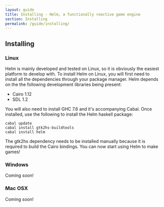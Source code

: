 ```yaml
---
layout: guide
title: Installing - Helm, a functionally reactive game engine
section: Installing
permalink: /guide/installing/
---
```


## Installing

### Linux

Helm is mainly developed and tested on Linux, so it is obviously the easiest
platform to develop with. To install Helm on Linux, you will first need to
install all the dependencies through your package manager. Helm depends
on the the following development libraries being present:

* Cairo 1.12
* SDL 1.2

You will also need to install GHC 7.6 and it's accompanying Cabal. Once installed, use
the following to install the Helm haskell package:

```
cabal update
cabal install gtk2hs-buildtools
cabal install helm
```

The gtk2hs dependency needs to be installed manually because it is required to build
the Cairo bindings. You can now start using Helm to make games!

### Windows

Coming soon!

### Mac OSX

Coming soon!
